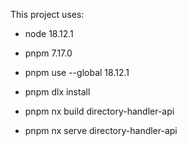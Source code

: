 
This project uses:

- node 18.12.1
- pnpm 7.17.0

- pnpm use --global 18.12.1

- pnpm dlx install
- pnpm nx build directory-handler-api
- pnpm nx serve directory-handler-api

